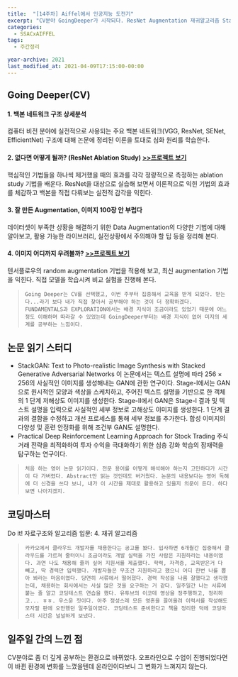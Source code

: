 ```yaml
---
title:  "[14주차] Aiffel에서 인공지능 도전기"
excerpt: "CV분야 GoingDeeper가 시작되다. ResNet Augmentation 재귀알고리즘 StackGAN"
categories:
  - SSACxAIFFEL
tags:
  - 주간정리

year-archive: 2021
last_modified_at: 2021-04-09T17:15:00-00:00
---
```

## Going Deeper(CV)
#### 1. 백본 네트워크 구조 상세분석
컴퓨터 비전 분야에 실전적으로 사용되는 주요 백본 네트워크(VGG, ResNet, SENet, EfficientNet) 구조에 대해 논문에 정리된 이론을 토대로 심화 원리를 학습한다.

#### 2. 없다면 어떻게 될까? (ResNet Ablation Study) [>>프로젝트 보기](https://github.com/adele2020/ssacxaiffel/blob/main/GoingDeeper/%5BG2_PJ%5D_resnet_ablation_study.ipynb)   
핵심적인 기법들을 하나씩 제거했을 때의 효과를 각각 정량적으로 측정하는 ablation study 기법을 배운다. ResNet을 대상으로 실습해 보면서 이론적으로 익힌 기법의 효과를 체감하고 백본을 직접 다뤄보는 실전적 감각을 익힌다.  

#### 3. 잘 만든 Augmentation, 이미지 100장 안 부럽다
데이터셋이 부족한 상황을 해결하기 위한 Data Augmentation의 다양한 기법에 대해 알아보고, 활용 가능한 라이브러리, 실전상황에서 주의해야 할 팁 등을 정리해 본다.

#### 4. 이미지 어디까지 우려볼까? [>>프로젝트 보기](https://github.com/adele2020/ssacxaiffel/blob/main/GoingDeeper/%5BG4_PJ%5D_augmentaion.ipynb)
텐서플로우의 random augmentation 기법을 적용해 보고, 최신 augmentation 기법을 익힌다. 직접 모델을 학습시켜 비교 실험을 진행해 본다.
>`Going Deeper는 CV를 선택했고, 이번 주부터 집중해서 교육을 받게 되었다. 받는다...라기 보다 내가 직접 찾아서 공부해야 하는 것이 더 정확하겠다. FUNDAMENTALS과 EXPLORATION에서는 배경 지식이 조금이라도 있었기 때문에 어느 정도 이해하며 따라갈 수 있었는데 GoingDeeper부터는 배경 지식이 없어 미지의 세계를 공부하는 느낌이다.`  

## 논문 읽기 스터디    
- StackGAN: Text to Photo-realistic Image Synthesis with Stacked Generative Adversarial Networks
이 논문에서는 텍스트 설명에 따라 256 × 256의 사실적인 이미지를 생성해내는 GAN에 관한 연구이다. Stage-I에서는 GAN으로 원시적인 모양과 색상을 스케치하고, 주어진 텍스트 설명을 기반으로 한 객체의 1 단계 저해상도 이미지를 생성한다. Stage-II에서 GAN은 Stage-I 결과 및 텍스트 설명을 입력으로 사실적인 세부 정보로 고해상도 이미지를 생성한다. 1 단계 결과의 결함을 수정하고 개선 프로세스를 통해 세부 정보를 추가한다. 합성 이미지의 다양성 및 훈련 안정화를 위해 조건부 GAN도 설명한다.
- Practical Deep Reinforcement Learning Approach for Stock Trading
주식 거래 전략을 최적화하여 투자 수익을 극대화하기 위한 심층 강화 학습의 잠재력을 탐구하는 연구이다.
>`처음 하는 영어 논문 읽기이다. 전문 용어를 어떻게 해석해야 하는지 고민하다가 시간이 다 가버렸다. Abstract만 읽는 것인데도 버거웠다. 논문의 내용보다는 영어 독해에 더 신경을 쓰다 보니, 내가 이 시간을 제대로 활용하고 있을지 의문이 든다. 하다 보면 나아지겠지.`

## 코딩마스터   
Do it! 자료구조와 알고리즘 입문: 4. 재귀 알고리즘
>`카카오에서 클라우드 개발자를 채용한다는 공고를 봤다. 입사하면 6개월간 집중해서 클라우드를 가르쳐 줄터이니 조금이라도 개발 실력을 가진 사람은 지원하라는 내용이였다. 과연 나도 채용해 줄까 싶어 지원서를 제출했다. 학력, 자격증, 교육받은거 다 빼고, 딱 경력만 입력했다. 개발자들은 무조건 지원하라고 했으니 어디 한번 나를 뽑아 봐라는 마음이였다. 당연히 서류에서 떨어졌다. 경력 작성을 나름 잘했다고 생각했는데, 채용하는 회사에서는 사실 많은 것을 요구하는 거 같다. 일주일간 나는 서류에 붙는 줄 알고 코딩테스트 연습을 했다. 유투브의 이코데 영상을 정주행하고, 정리하고... ㅎㅎ. 우스운 짓이다. 아주 정성스레 모든 영혼을 끌어올려 이력서를 작성해도 모자랄 판에 오만했던 일주일이였다. 코딩테스트 준비한다고 책을 정리한 덕에 코딩마스터 시간은 널널하게 보냈다.`  

## 일주일 간의 느낀 점
CV분야로 좀 더 깊게 공부하는 환경으로 바뀌었다. 오프라인으로 수업이 진행되었다면 이 바뀐 환경에 변화를 느꼈을텐데 온라인이다보니 그 변화가 느껴지지 않는다.  
